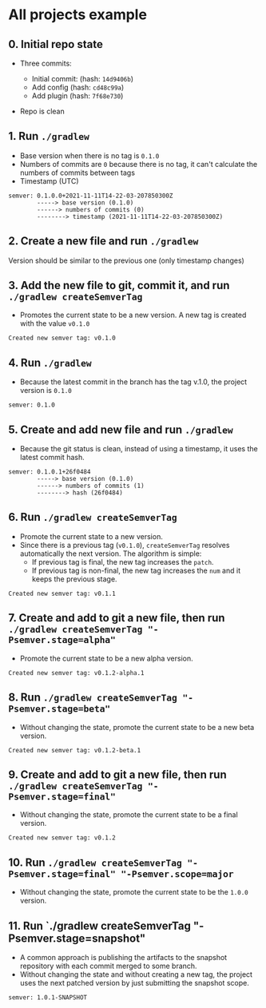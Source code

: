 # All projects example

## 0. Initial repo state

- Three commits:
    - Initial commit: (hash: `14d9406b`)
    - Add config (hash: `cd48c99a`)
    - Add plugin (hash: `7f68e730`)

- Repo is clean

## 1. Run `./gradlew`

- Base version when there is no tag is `0.1.0`
- Numbers of commits are `0` because there is no tag, it can't calculate the numbers of commits
  between tags
- Timestamp (UTC)

```text
semver: 0.1.0.0+2021-11-11T14-22-03-207850300Z
        -----> base version (0.1.0)
        ------> numbers of commits (0)
        --------> timestamp (2021-11-11T14-22-03-207850300Z)
```

## 2. Create a new file and run `./gradlew`

Version should be similar to the previous one (only timestamp changes)

## 3. Add the new file to git, commit it, and run `./gradlew createSemverTag`

- Promotes the current state to be a new version. A new tag is created with the value `v0.1.0`

```text
Created new semver tag: v0.1.0
```

## 4. Run `./gradlew`

- Because the latest commit in the branch has the tag v.1.0, the project version is `0.1.0`

```text
semver: 0.1.0
```

## 5. Create and add new file and run `./gradlew`

- Because the git status is clean, instead of using a timestamp, it uses the latest commit hash.

```text
semver: 0.1.0.1+26f0484
        -----> base version (0.1.0)
        ------> numbers of commits (1)
        --------> hash (26f0484)
```

## 6. Run `./gradlew createSemverTag`

- Promote the current state to a new version.
- Since there is a previous tag (`v0.1.0`), `createSemverTag` resolves automatically the next
  version. The algorithm is simple:
    - If previous tag is final, the new tag increases the `patch`.
    - If previous tag is non-final, the new tag increases the `num` and it keeps the previous stage.

```text
Created new semver tag: v0.1.1
```

## 7. Create and add to git a new file, then run `./gradlew createSemverTag "-Psemver.stage=alpha"`

- Promote the current state to be a new alpha version.

```text
Created new semver tag: v0.1.2-alpha.1
```

## 8. Run `./gradlew createSemverTag "-Psemver.stage=beta"`

- Without changing the state, promote the current state to be a new beta version.

```text
Created new semver tag: v0.1.2-beta.1
```

## 9. Create and add to git a new file, then run `./gradlew createSemverTag "-Psemver.stage=final"`

- Without changing the state, promote the current state to be a final version.

```text
Created new semver tag: v0.1.2
```

## 10. Run `./gradlew createSemverTag "-Psemver.stage=final" "-Psemver.scope=major`

- Without changing the state, promote the current state to be the `1.0.0` version.

## 11. Run `./gradlew createSemverTag "-Psemver.stage=snapshot"

- A common approach is publishing the artifacts to the snapshot repository with each commit merged
  to some branch.
- Without changing the state and without creating a new tag, the project uses the next patched
  version by just submitting the snapshot scope.

```text
semver: 1.0.1-SNAPSHOT
```
